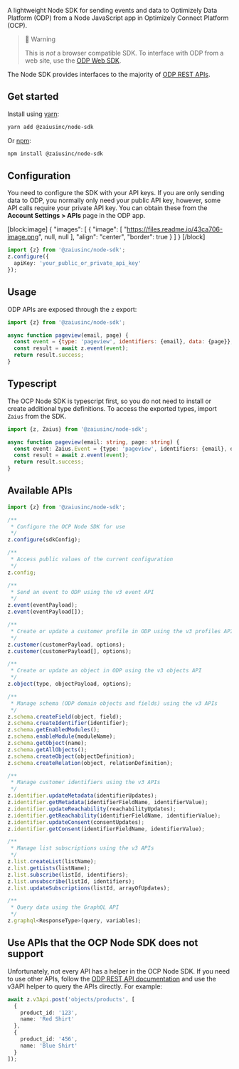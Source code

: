 A lightweight Node SDK for sending events and data to Optimizely Data Platform (ODP) from a Node JavaScript app in Optimizely Connect Platform (OCP).

> 🚧 Warning
> 
> This is _not_ a browser compatible SDK. To interface with ODP from a web site, use the [ODP Web SDK](https://docs.developers.optimizely.com/optimizely-data-platform/docs/get-started-with-web-sdk).

The Node SDK provides interfaces to the majority of [ODP REST APIs](https://docs.developers.optimizely.com/optimizely-data-platform/reference/introduction).

## Get started

Install using [yarn](https://yarnpkg.com/en/):

```bash
yarn add @zaiusinc/node-sdk
```

Or [npm](https://www.npmjs.com/):

```bash
npm install @zaiusinc/node-sdk
```

## Configuration

You need to configure the SDK with your API keys. If you are only sending data to ODP, you normally only need your public API key, however, some API calls require your private API key. You can obtain these from the **Account Settings > APIs** page in the ODP app.

[block:image]
{
  "images": [
    {
      "image": [
        "https://files.readme.io/43ca706-image.png",
        null,
        null
      ],
      "align": "center",
      "border": true
    }
  ]
}
[/block]

```typescript
import {z} from '@zaiusinc/node-sdk';
z.configure({
  apiKey: 'your_public_or_private_api_key'
});
```

## Usage

ODP APIs are exposed through the `z` export:

```javascript
import {z} from '@zaiusinc/node-sdk';

async function pageview(email, page) {
  const event = {type: 'pageview', identifiers: {email}, data: {page}};
  const result = await z.event(event);
  return result.success;
}
```

## Typescript

The OCP Node SDK is typescript first, so you do not need to install or create additional type definitions. To access the exported types, import `Zaius` from the SDK.

```typescript
import {z, Zaius} from '@zaiusinc/node-sdk';

async function pageview(email: string, page: string) {
  const event: Zaius.Event = {type: 'pageview', identifiers: {email}, data: {page}};
  const result = await z.event(event);
  return result.success;
}
```

## Available APIs

```javascript
import {z} from '@zaiusinc/node-sdk';

/**
 * Configure the OCP Node SDK for use
 */
z.configure(sdkConfig);

/**
 * Access public values of the current configuration
 */
z.config;

/**
 * Send an event to ODP using the v3 event API
 */
z.event(eventPayload);
z.event(eventPayload[]);

/**
 * Create or update a customer profile in ODP using the v3 profiles API
 */
z.customer(customerPayload, options);
z.customer(customerPayload[], options);

/**
 * Create or update an object in ODP using the v3 objects API
 */
z.object(type, objectPayload, options);

/**
 * Manage schema (ODP domain objects and fields) using the v3 APIs
 */
z.schema.createField(object, field);
z.schema.createIdentifier(identifier);
z.schema.getEnabledModules();
z.schema.enableModule(moduleName);
z.schema.getObject(name);
z.schema.getAllObjects();
z.schema.createObject(objectDefinition);
z.schema.createRelation(object, relationDefinition);

/**
 * Manage customer identifiers using the v3 APIs
 */
z.identifier.updateMetadata(identifierUpdates);
z.identifier.getMetadata(identifierFieldName, identifierValue);
z.identifier.updateReachability(reachabilityUpdates);
z.identifier.getReachability(identifierFieldName, identifierValue);
z.identifier.updateConsent(consentUpdates);
z.identifier.getConsent(identifierFieldName, identifierValue);

/**
 * Manage list subscriptions using the v3 APIs
 */
z.list.createList(listName);
z.list.getLists(listName);
z.list.subscribe(listId, identifiers);
z.list.unsubscribe(listId, identifiers);
z.list.updateSubscriptions(listId, arrayOfUpdates);

/**
 * Query data using the GraphQL API
 */
z.graphql<ResponseType>(query, variables);
```

## Use APIs that the OCP Node SDK does not support

Unfortunately, not every API has a helper in the OCP Node SDK. If you need to use other APIs, follow the [ODP REST API documentation](https://docs.developers.optimizely.com/optimizely-data-platform/reference/introduction) and use the v3API helper to query the APIs directly. For example:

```typescript
await z.v3Api.post('objects/products', [
  {
    product_id: '123',
    name: 'Red Shirt'
  },
  {
    product_id: '456',
    name: 'Blue Shirt'
  }
]);
```
